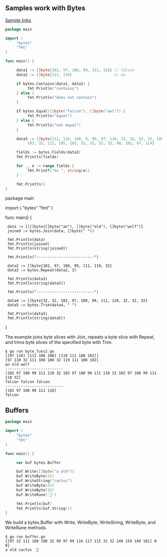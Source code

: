 ## Samples work with Bytes

[Sample links](https://zetcode.com/golang/byte/)   

```go
package main

import (
     "bytes"
     "fmt"
)

func main() {

     data1 := []byte{102, 97, 108, 99, 111, 110} // falcon
     data2 := []byte{111, 110}                   // on

     if bytes.Contains(data1, data2) {
          fmt.Println("contains")
     } else {
          fmt.Println("does not contain")
     }

     if bytes.Equal([]byte("falcon"), []byte("owl")) {
          fmt.Println("equal")
     } else {
          fmt.Println("not equal")
     }

     data3 := []byte{111, 119, 108, 9, 99, 97, 116, 32, 32, 32, 32, 100, 111,
          103, 32, 112, 105, 103, 32, 32, 32, 32, 98, 101, 97, 114}

     fields := bytes.Fields(data3)
     fmt.Println(fields)

     for _, e := range fields {
          fmt.Printf("%s ", string(e))
     }

     fmt.Println()
}
```


package main

import (
     "bytes"
     "fmt"
)

func main() {

     data := [][]byte{[]byte("an"), []byte("old"), []byte("wolf")}
     joined := bytes.Join(data, []byte(" "))

     fmt.Println(data)
     fmt.Println(joined)
     fmt.Println(string(joined))

     fmt.Println("--------------------------")

     data2 := []byte{102, 97, 108, 99, 111, 110, 32}
     data3 := bytes.Repeat(data2, 3)

     fmt.Println(data3)
     fmt.Println(string(data3))

     fmt.Println("--------------------------")

     data4 := []byte{32, 32, 102, 97, 108, 99, 111, 110, 32, 32, 32}
     data5 := bytes.Trim(data4, " ")

     fmt.Println(data5)
     fmt.Println(string(data5))
}

The example joins byte slices with Join, repeats a byte slice with Repeat, and trims byte slices of the specified byte with Trim.

```
$ go run byte_funs2.go 
[[97 110] [111 108 100] [119 111 108 102]]
[97 110 32 111 108 100 32 119 111 108 102]
an old wolf
--------------------------
[102 97 108 99 111 110 32 102 97 108 99 111 110 32 102 97 108 99 111 110 32]
falcon falcon falcon 
--------------------------
[102 97 108 99 111 110]
falcon
```


## Buffers

```go
package main

import (
     "bytes"
     "fmt"
)

func main() {

     var buf bytes.Buffer

     buf.Write([]byte("a old"))
     buf.WriteByte(32)
     buf.WriteString("cactus")
     buf.WriteByte(32)
     buf.WriteByte(32)
     buf.WriteRune('🌵')

     fmt.Println(buf)
     fmt.Println(buf.String())
}
```

We build a bytes.Buffer with Write, WriteByte, WriteString, WriteByte, and WriteRune methods.

```
$ go run buffer.go 
{[97 32 111 108 100 32 99 97 99 116 117 115 32 32 240 159 140 181] 0 0}
a old cactus  🌵
```


